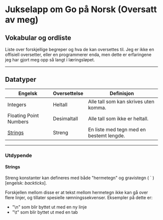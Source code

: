 # Jukselapp om Go på Norsk (Oversatt av meg)

## Vokabular og ordliste

Liste over forskjellige begreper og hva de kan oversettes til. Jeg er ikke en offisiell oversetter, eller en programmerer enda, men dette er erfaringene jeg har gjort meg opp så langt i læringsløpet.

---

## Datatyper

| Engelsk | Oversettelse | Definisjon |
|---------|--------------|------------|
| Integers | Heltall | Alle tall som kan skrives uten komma. |
| Floating Point Numbers | Desimaltall | Alle tall som ikke er heltall. |
| [Strings](#Strings) | Streng | En liste med tegn med en bestemt lengde. |

---

### Utdypende

#### Strings

Streng konstanter kan defineres med både "hermetegn" og gravistegn ( ` ) [engelsk: *backticks*].

Forskjellen mellom disse er at tekst mellom hermetegn ikke kan gå over flere linjer, og tillater spesielle rømningssekvenser. Eksempler på dette er:

* "\n" som blir byttet ut med en ny linje
* "\t" som blir byttet ut med en tab
